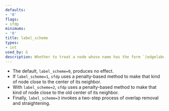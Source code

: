 ```yaml
---
defaults:
- '0'
flags:
- sfdp
minimums:
- '0'
title: label_scheme
types:
- int
used_by: G
description: Whether to treat a node whose name has the form `|edgelabel|*` as a special node representing an edge label. 
---
```

* The default, `label_scheme=0`, produces no effect.
* If `label_scheme=1`, `sfdp` uses a penalty-based method to make that kind of node close to the 
  center of its neighbor.
* With `label_scheme=2`, `sfdp` uses a penalty-based method to make that kind of node 
  close to the old center of its neighbor.
*  Finally, `label_scheme=3` invokes a two-step process of overlap
removal and straightening.
